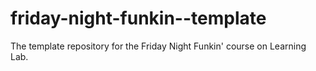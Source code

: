 # friday-night-funkin--template
The template repository for the Friday Night Funkin' course on Learning Lab.
